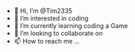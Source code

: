 - 👋 Hi, I’m @Tim2335
- 👀 I’m interested in coding 
- 🌱 I’m currently learning coding a Game
- 💞️ I’m looking to collaborate on 
- 📫 How to reach me ...

<!---
Tim2335/Tim2335 is a ✨ special ✨ repository because its `README.md` (this file) appears on your GitHub profile.
You can click the Preview link to take a look at your changes.
--->
